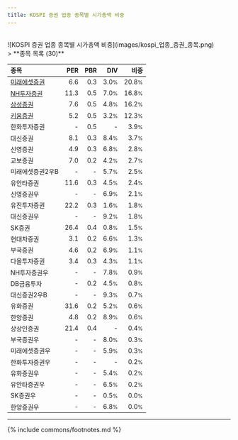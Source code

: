```yaml
---
title: KOSPI 증권 업종 종목별 시가총액 비중
---
```

<br>
![KOSPI 증권 업종 종목별 시가총액 비중](images/kospi_업종_증권_종목.png)
<br>
> **종목 목록 (30)**<a id="list"></a>

| **종목** | **PER** | **PBR** | **DIV** | **비중** |
| :------- | ------: | ------: | ------: | -------: |
| [미래에셋증권](/006800/) | 6.6 | 0.3 | 3.0<small>%</small> | 20.8<small>%</small> |
| [NH투자증권](/005940/) | 11.3 | 0.5 | 7.0<small>%</small> | 16.8<small>%</small> |
| [삼성증권](/016360/) | 7.6 | 0.5 | 4.8<small>%</small> | 16.2<small>%</small> |
| [키움증권](/039490/) | 5.2 | 0.5 | 3.2<small>%</small> | 12.3<small>%</small> |
| 한화투자증권 | - | 0.5 | - | 3.9<small>%</small> |
| 대신증권 | 8.1 | 0.3 | 8.4<small>%</small> | 3.7<small>%</small> |
| 신영증권 | 4.9 | 0.3 | 6.8<small>%</small> | 2.8<small>%</small> |
| 교보증권 | 7.0 | 0.2 | 4.2<small>%</small> | 2.7<small>%</small> |
| 미래에셋증권2우B | - | - | 5.7<small>%</small> | 2.5<small>%</small> |
| 유안타증권 | 11.6 | 0.3 | 4.5<small>%</small> | 2.4<small>%</small> |
| 신영증권우 | - | - | 6.9<small>%</small> | 2.1<small>%</small> |
| 유진투자증권 | 22.2 | 0.3 | 1.6<small>%</small> | 1.8<small>%</small> |
| 대신증권우 | - | - | 9.2<small>%</small> | 1.8<small>%</small> |
| SK증권 | 26.4 | 0.4 | 0.8<small>%</small> | 1.5<small>%</small> |
| 현대차증권 | 3.1 | 0.2 | 6.6<small>%</small> | 1.3<small>%</small> |
| 부국증권 | 4.6 | 0.2 | 6.9<small>%</small> | 1.1<small>%</small> |
| 다올투자증권 | 3.4 | 0.3 | 4.3<small>%</small> | 1.1<small>%</small> |
| NH투자증권우 | - | - | 7.8<small>%</small> | 0.9<small>%</small> |
| DB금융투자 | - | 0.2 | 4.5<small>%</small> | 0.8<small>%</small> |
| 대신증권2우B | - | - | 9.3<small>%</small> | 0.7<small>%</small> |
| 유화증권 | 31.6 | 0.2 | 5.2<small>%</small> | 0.6<small>%</small> |
| 한양증권 | 4.8 | 0.2 | 8.9<small>%</small> | 0.6<small>%</small> |
| 상상인증권 | 21.4 | 0.4 | - | 0.4<small>%</small> |
| 부국증권우 | - | - | 8.0<small>%</small> | 0.3<small>%</small> |
| 미래에셋증권우 | - | - | 5.9<small>%</small> | 0.3<small>%</small> |
| 한화투자증권우 | - | - | - | 0.2<small>%</small> |
| 유화증권우 | - | - | 5.4<small>%</small> | 0.2<small>%</small> |
| 유안타증권우 | - | - | 6.5<small>%</small> | 0.2<small>%</small> |
| SK증권우 | - | - | 0.5<small>%</small> | 0.0<small>%</small> |
| 한양증권우 | - | - | 6.8<small>%</small> | 0.0<small>%</small> |

---
{% include commons/footnotes.md %}